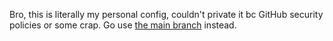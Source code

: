 Bro, this is literally my personal config, couldn't private it bc GitHub security policies or some crap. Go use [the main branch](https://github.com/NormalNvim/NormalNvim) instead.
